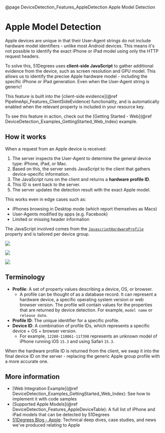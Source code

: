 @page DeviceDetection_Features_AppleDetection Apple Model Detection

# Apple Model Detection

Apple devices are unique in that their User-Agent strings do not include hardware model
identifiers - unlike most Android devices.
This means it's not possible to identify the exact iPhone or iPad model using only the HTTP request headers.

To solve this, 51Degrees uses **client-side JavaScript** to gather additional evidence from the device,
such as screen resolution and GPU model.
This allows us to identify the precise Apple hardware model - including the specific iPhone or iPad generation.
Even when the User-Agent string is generic!

This feature is built into the [client-side evidence](@ref PipelineApi_Features_ClientSideEvidence) functionality,
and is automatically enabled when the relevant property is included in your resource key.

To see this feature in action, check out the 
[Getting Started - Web](@ref DeviceDetection_Examples_GettingStarted_Web_Index) example.

## How it works

When a request from an Apple device is received:

1. The server inspects the User-Agent to determine the general device type: iPhone, iPad, or Mac.
2. Based on this, the server sends JavaScript to the client that gathers device-specific information.
3. The JavaScript runs on the client and returns a **hardware profile ID**.
4. This ID is sent back to the server.
5. The server updates the detection result with the exact Apple model.

This works even in edge cases such as:

- iPhones browsing in Desktop mode (which report themselves as Macs)
- User-Agents modified by apps (e.g. Facebook)
- Limited or missing header information

The JavaScript involved comes from the [`JavascriptHardwareProfile`](https://51degrees.com/developers/property-dictionary?item=Device%7CJavascript) property and is tailored per device group.

![](images/51D-detection-example-1.svg)

![](images/51D-detection-example-2.svg)

![](images/51D-detection-example-3.svg)

## Terminology

- **Profile**: A set of property values describing a device, OS, or browser.
  - A profile can be thought of as a database record. It can represent a hardware device, a specific operating system version or web browser version. The profile will contain values for the properties that are returned by device detection. For example, `model name` or `release date`.
- **Profile ID**: The unique identifier for a specific profile.
- **Device ID**: A combination of profile IDs, which represents a specific device + OS + browser version.
  - For example, `12280-118061-117398` represents an unknown model of iPhone running iOS `15.3` and using Safari `15.3`.

When the hardware profile ID is returned from the client,
we swap it into the final device ID on the server - replacing
the generic Apple group profile with a more accurate one.

## More information

- [Web Integration Example](@ref DeviceDetection_Examples_GettingStarted_Web_Index): See how to implement it with code samples
- [Supported Apple Models](@ref DeviceDetection_Features_AppleDeviceTable): A full list of iPhone and iPad models that can be detected by 51Degrees
- [51Degrees Blog - Apple](https://51degrees.com/resources/blogs/tag/Apple): Technical deep dives, case studies, and news we've produced relating to Apple
